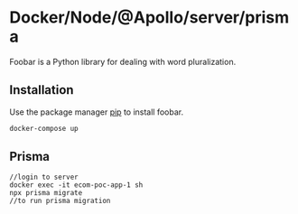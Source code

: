 # Docker/Node/@Apollo/server/prisma

Foobar is a Python library for dealing with word pluralization.

## Installation

Use the package manager [pip](https://pip.pypa.io/en/stable/) to install foobar.

```bash
docker-compose up
```

## Prisma

```
//login to server
docker exec -it ecom-poc-app-1 sh
npx prisma migrate
//to run prisma migration
```
